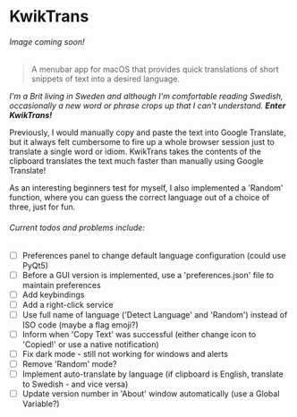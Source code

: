 # KwikTrans

###### Image coming soon!

> A menubar app for macOS that provides quick translations of short snippets of text into a desired language.

*I'm a Brit living in Sweden and although I'm comfortable reading Swedish, occasionally a new word or phrase crops up that I can't understand. **Enter KwikTrans!***

Previously, I would manually copy and paste the text into Google Translate, but it always felt cumbersome to fire up a whole browser session just to translate a single word or idiom. KwikTrans takes the contents of the clipboard translates the text much faster than manually using Google Translate! 

As an interesting beginners test for myself, I also implemented a 'Random' function, where you can guess the correct language out of a choice of three, just for fun.

###### Current todos and problems include: 

- [ ] Preferences panel to change default language configuration (could use PyQt5)
- [ ] Before a GUI version is implemented, use a 'preferences.json' file to maintain preferences
- [ ] Add keybindings
- [ ] Add a right-click service
- [ ] Use full name of language ('Detect Language' and 'Random') instead of ISO code (maybe a flag emoji?)
- [ ] Inform when 'Copy Text' was successful (either change icon to 'Copied!' or use a native notification)
- [ ] Fix dark mode - still not working for windows and alerts
- [ ] Remove 'Random' mode?
- [ ] Implement auto-translate by language (if clipboard is English, translate to Swedish - and vice versa)
- [ ] Update version number in 'About' window automatically (use a Global Variable?)
